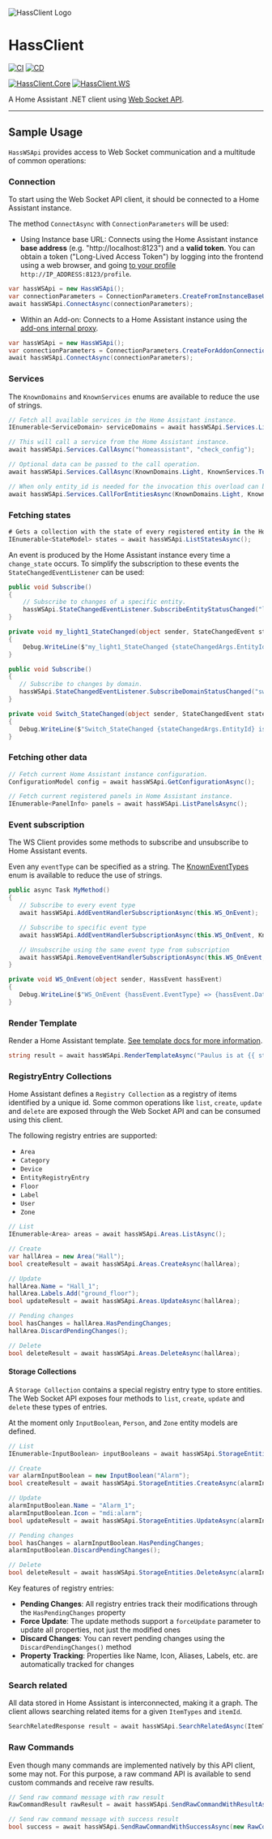 ![HassClient Logo](https://github.com/vicfergar/HassClient/raw/main/resources/Logo.png)

# HassClient
[![CI](https://github.com/vicfergar/HassClient/actions/workflows/ci.yml/badge.svg?branch=main)](https://github.com/vicfergar/HassClient/actions/workflows/ci.yml)
[![CD](https://github.com/vicfergar/HassClient/actions/workflows/cd.yml/badge.svg?branch=main)](https://github.com/vicfergar/HassClient/actions/workflows/cd.yml)

[![HassClient.Core](https://img.shields.io/nuget/v/HassClient.Core?style=flat&label=HassClient.Core)](https://www.nuget.org/packages/HassClient.Core)
[![HassClient.WS](https://img.shields.io/nuget/v/HassClient.WS?style=flat&label=HassClient.WS)](https://www.nuget.org/packages/HassClient.WS)

A Home Assistant .NET client using [Web Socket API](https://developers.home-assistant.io/docs/api/websocket).

---

## Sample Usage
`HassWSApi` provides access to Web Socket communication and a multitude of common operations:

### Connection
To start using the Web Socket API client, it should be connected to a Home Assistant instance.

The method `ConnectAsync` with `ConnectionParameters` will be used:

- Using Instance base URL: Connects using the Home Assistant instance **base address** (e.g. "http://localhost:8123") and a **valid token**. You can obtain a token ("Long-Lived Access Token") by logging into the frontend using a web browser, and going [to your profile](https://www.home-assistant.io/docs/authentication/#your-account-profile) `http://IP_ADDRESS:8123/profile`.
```csharp
var hassWSApi = new HassWSApi();
var connectionParameters = ConnectionParameters.CreateFromInstanceBaseUrl("http://localhost:8123", "HASS_TOKEN");
await hassWSApi.ConnectAsync(connectionParameters);
```

- Within an Add-on: Connects to a Home Assistant instance using the [add-ons internal proxy](https://developers.home-assistant.io/docs/add-ons/communication#home-assistant-core).
```csharp
var hassWSApi = new HassWSApi();
var connectionParameters = ConnectionParameters.CreateForAddonConnection();
await hassWSApi.ConnectAsync(connectionParameters);
```

### Services
The `KnownDomains` and `KnownServices` enums are available to reduce the use of strings.
```csharp
// Fetch all available services in the Home Assistant instance.
IEnumerable<ServiceDomain> serviceDomains = await hassWSApi.Services.ListAsync();

// This will call a service from the Home Assistant instance.
await hassWSApi.Services.CallAsync("homeassistant", "check_config");

// Optional data can be passed to the call operation.
await hassWSApi.Services.CallAsync(KnownDomains.Light, KnownServices.TurnOn, data: new { entity_id = "light.my_light", brightness_pct = 20});

// When only entity_id is needed for the invocation this overload can be used.
await hassWSApi.Services.CallForEntitiesAsync(KnownDomains.Light, KnownServices.Toggle, "light.my_light1", "light.my_light2");
```

 ### Fetching states
 ```csharp
# Gets a collection with the state of every registered entity in the Home Assistant instance.
IEnumerable<StateModel> states = await hassWSApi.ListStatesAsync();
```

An event is produced by the Home Assistant instance every time a `change_state` occurs. To simplify the subscription to these events the `StateChangedEventListener` can be used:

```csharp
public void Subscribe()
{
    // Subscribe to changes of a specific entity.
    hassWSApi.StateChangedEventListener.SubscribeEntityStatusChanged("light.my_light1", this.my_light1_StateChanged);
}

private void my_light1_StateChanged(object sender, StateChangedEvent stateChangedArgs)
{
    Debug.WriteLine($"my_light1_StateChanged {stateChangedArgs.EntityId} is now {stateChangedArgs.NewState.State}");
}
```

 ```csharp
public void Subscribe()
{   
    // Subscribe to changes by domain.
    hassWSApi.StateChangedEventListener.SubscribeDomainStatusChanged("switch", this.Switch_StateChanged);
}

private void Switch_StateChanged(object sender, StateChangedEvent stateChangedArgs)
{
    Debug.WriteLine($"Switch_StateChanged {stateChangedArgs.EntityId} is now {stateChangedArgs.NewState.State}");
}
```

### Fetching other data
```csharp
// Fetch current Home Assistant instance configuration.
ConfigurationModel config = await hassWSApi.GetConfigurationAsync();

// Fetch current registered panels in Home Assistant instance.
IEnumerable<PanelInfo> panels = await hassWSApi.ListPanelsAsync();
```

### Event subscription
The WS Client provides some methods to subscribe and unsubscribe to Home Assistant events.

Even any `eventType` can be specified as a string. The [KnownEventTypes](https://github.com/vicfergar/HassClient/blob/main/src/HassClient.Core/Models/Events/KnownEventTypes.cs) enum is available to reduce the use of strings.

 ```csharp
public async Task MyMethod()
{
    // Subscribe to every event type
    await hassWSApi.AddEventHandlerSubscriptionAsync(this.WS_OnEvent);

    // Subscribe to specific event type
    await hassWSApi.AddEventHandlerSubscriptionAsync(this.WS_OnEvent, KnownEventTypes.PanelsUpdated);

    // Unsubscribe using the same event type from subscription
    await hassWSApi.RemoveEventHandlerSubscriptionAsync(this.WS_OnEvent, KnownEventTypes.PanelsUpdated);
}

private void WS_OnEvent(object sender, HassEvent hassEvent)
{
    Debug.WriteLine($"WS_OnEvent {hassEvent.EventType} => {hassEvent.Data}");
}
```

### Render Template
Render a Home Assistant template. [See template docs for more information](https://www.home-assistant.io/topics/templating/).
```csharp
string result = await hassWSApi.RenderTemplateAsync("Paulus is at {{ states('sun.sun') }} {{ states('binary_sensor.is_rainy') }}!");
```

### RegistryEntry Collections
Home Assistant defines a `Registry Collection` as a registry of items identified by a unique id. Some common operations like `list`, `create`, `update` and `delete` are exposed through the Web Socket API and can be consumed using this client.

The following registry entries are supported:
- `Area`
- `Category`
- `Device`
- `EntityRegistryEntry`
- `Floor`
- `Label`
- `User`
- `Zone`

```csharp
// List
IEnumerable<Area> areas = await hassWSApi.Areas.ListAsync();

// Create
var hallArea = new Area("Hall");
bool createResult = await hassWSApi.Areas.CreateAsync(hallArea);

// Update
hallArea.Name = "Hall_1";
hallArea.Labels.Add("ground_floor");
bool updateResult = await hassWSApi.Areas.UpdateAsync(hallArea);

// Pending changes
bool hasChanges = hallArea.HasPendingChanges;
hallArea.DiscardPendingChanges();

// Delete
bool deleteResult = await hassWSApi.Areas.DeleteAsync(hallArea);
```

#### Storage Collections
A `Storage Collection` contains a special registry entry type to store entities. The Web Socket API exposes four methods to `list`, `create`, `update` and `delete` these types of entries.

At the moment only `InputBoolean`, `Person`, and `Zone` entity models are defined.

```csharp
// List
IEnumerable<InputBoolean> inputBooleans = await hassWSApi.StorageEntities.ListAsync<InputBoolean>();

// Create
var alarmInputBoolean = new InputBoolean("Alarm");
bool createResult = await hassWSApi.StorageEntities.CreateAsync(alarmInputBoolean);

// Update
alarmInputBoolean.Name = "Alarm_1";
alarmInputBoolean.Icon = "mdi:alarm";
bool updateResult = await hassWSApi.StorageEntities.UpdateAsync(alarmInputBoolean);

// Pending changes
bool hasChanges = alarmInputBoolean.HasPendingChanges;
alarmInputBoolean.DiscardPendingChanges();

// Delete
bool deleteResult = await hassWSApi.StorageEntities.DeleteAsync(alarmInputBoolean);
```

Key features of registry entries:

- **Pending Changes**: All registry entries track their modifications through the `HasPendingChanges` property
- **Force Update**: The update methods support a `forceUpdate` parameter to update all properties, not just the modified ones
- **Discard Changes**: You can revert pending changes using the `DiscardPendingChanges()` method
- **Property Tracking**: Properties like Name, Icon, Aliases, Labels, etc. are automatically tracked for changes


### Search related
All data stored in Home Assistant is interconnected, making it a graph. The client allows searching related items for a given `ItemTypes` and `itemId`.
```csharp
SearchRelatedResponse result = await hassWSApi.SearchRelatedAsync(ItemTypes.Entity, "weather.home");
```

### Raw Commands
Even though many commands are implemented natively by this API client, some may not. For this purpose, a raw command API is available to send custom commands and receive raw results.
```csharp
// Send raw command message with raw result
RawCommandResult rawResult = await hassWSApi.SendRawCommandWithResultAsync(new RawCommandMessage("get_config"));

// Send raw command message with success result
bool success = await hassWSApi.SendRawCommandWithSuccessAsync(new RawCommandMessage("get_config"));
```
